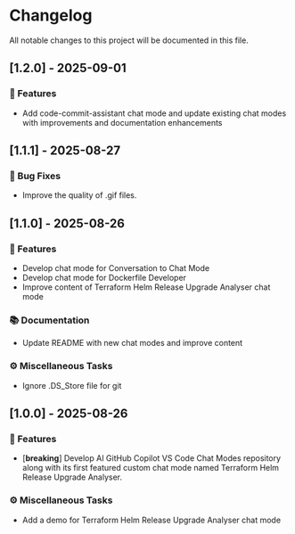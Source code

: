 # Changelog

All notable changes to this project will be documented in this file.

## [1.2.0] - 2025-09-01

### 🚀 Features

- Add code-commit-assistant chat mode and update existing chat modes with improvements and documentation enhancements

## [1.1.1] - 2025-08-27

### 🐛 Bug Fixes

- Improve the quality of .gif files.

## [1.1.0] - 2025-08-26

### 🚀 Features

- Develop chat mode for Conversation to Chat Mode
- Develop chat mode for Dockerfile Developer
- Improve content of Terraform Helm Release Upgrade Analyser chat mode

### 📚 Documentation

- Update README with new chat modes and improve content

### ⚙️ Miscellaneous Tasks

- Ignore .DS_Store file for git

## [1.0.0] - 2025-08-26

### 🚀 Features

- [**breaking**] Develop AI GitHub Copilot VS Code Chat Modes repository along with its first featured custom chat mode named Terraform Helm Release Upgrade Analyser.

### ⚙️ Miscellaneous Tasks

- Add a demo for Terraform Helm Release Upgrade Analyser chat mode

<!-- generated by git-cliff -->
